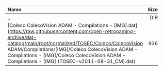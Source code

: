 |Name|Size|
|:---|---:|
|[..](../index.html)|DIR|
|[Coleco ColecoVision ADAM - Compilations - [IMG].dat](https://raw.githubusercontent.com/open-retrogaming-archive/dat-catalog/main/root/normalized/TOSEC/Coleco/ColecoVision ADAM/Compilations/[IMG]/Coleco ColecoVision ADAM - Compilations - [IMG]/Coleco ColecoVision ADAM - Compilations - [IMG] (TOSEC-v2011-08-31_CM).dat)|936|

